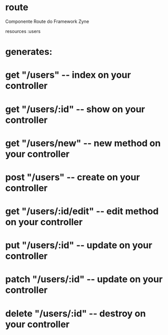 # route
Componente Route do Framework Zyne

resources :users
# generates:
#   get "/users" -- index on your controller
#   get "/users/:id" -- show on your controller
#   get "/users/new" -- new method on your controller
#   post "/users" -- create on your controller
#   get "/users/:id/edit" -- edit method on your controller
#   put "/users/:id" -- update on your controller
#   patch "/users/:id" -- update on your controller
#   delete "/users/:id" -- destroy on your controller